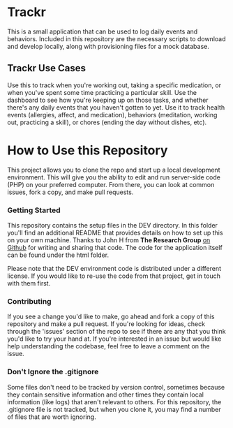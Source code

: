 # Trackr

This is a small application that can be used to log daily events and behaviors.  Included in this repository are the necessary scripts to download and develop locally, along with provisioning files for a mock database.

## Trackr Use Cases

Use this to track when you're working out, taking a specific medication, or when you've spent some time practicing a particular skill.  Use the dashboard to see how you're keeping up on those tasks, and whether there's any daily events that you haven't gotten to yet.  Use it to track health events (allergies, affect, and medication), behaviors (meditation, working out, practicing a skill), or chores (ending the day without dishes, etc).

# How to Use this Repository

This project allows you to clone the repo and start up a local development environment.  This will give you the ability to edit and run server-side code (PHP) on your preferred computer.  From there, you can look at common issues, fork a copy, and make pull requests.

### Getting Started

This repository contains the setup files in the DEV directory.  In this folder you'll find an additional README that provides details on how to set up this on your own machine.  Thanks to John H from **The Research Group** [on Github](https://github.com/The-Research-Group "The Research Group") for writing and sharing that code.  The code for the application itself can be found under the html folder.

Please note that the DEV environment code is distributed under a different license.  If you would like to re-use the code from that project, get in touch with them first.

### Contributing

If you see a change you'd like to make, go ahead and fork a copy of this repository and make a pull request.  If you're looking for ideas, check through the 'issues' section of the repo to see if there are any that you think you'd like to try your hand at.  If you're interested in an issue but would like help understanding the codebase, feel free to leave a comment on the issue.

### Don't Ignore the .gitignore

Some files don't need to be tracked by version control, sometimes because they contain sensitive information and other times they contain local information (like logs) that aren't relevant to others.  For this repository, the .gitignore file is not tracked, but when you clone it, you may find a number of files that are worth ignoring.

